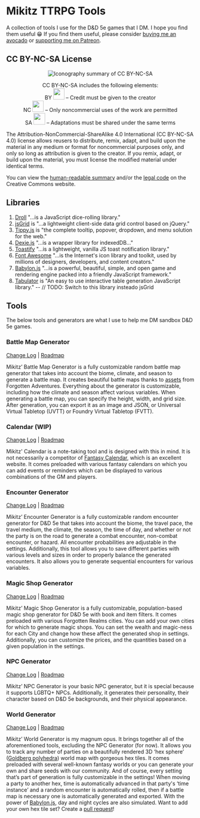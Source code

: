 # Mikitz TTRPG Tools
A collection of tools I use for the D&amp;D 5e games that I DM. I hope you find them useful 😁 If you find them useful, please consider [buying me an avocado](https://ko-fi.com/mikitz) or [supporting me on Patreon](https://www.patreon.com/mikitz).

## CC BY-NC-SA License
<p align="center">
    <img src="https://mirrors.creativecommons.org/presskit/buttons/88x31/png/by-nc-sa.png" alt="Iconography summary of CC BY-NC-SA">
</p>
<p align="center">
    <span style="font-weight: 400;">CC BY-NC-SA includes the following elements:<br>
    BY <img loading="lazy" class="alignnone " src="https://mirrors.creativecommons.org/presskit/icons/by.xlarge.png" width="30" height="30"> – Credit must be given to the creator<br>
    NC <img loading="lazy" class="alignnone " src="https://mirrors.creativecommons.org/presskit/icons/nc.xlarge.png" width="30" height="30"> – Only noncommercial uses of the work are permitted<br>
    SA <img loading="lazy" class="alignnone " src="https://mirrors.creativecommons.org/presskit/icons/sa.xlarge.png" width="31" height="31"> – Adaptations must be shared under the same terms</span>
</p>

The Attribution-NonCommercial-ShareAlike 4.0 International (CC BY-NC-SA 4.0) license allows reusers to distribute, remix, adapt, and build upon the material in any medium or format for noncommercial purposes only, and only so long as attribution is given to the creator. If you remix, adapt, or build upon the material, you must license the modified material under identical terms. 

You can view the [human-readable summary](https://creativecommons.org/licenses/by-nc-sa/4.0/) and/or the [legal code](https://creativecommons.org/licenses/by-nc-sa/4.0/legalcode) on the Creative Commons website.

## Libraries
1. [Droll](https://github.com/thebinarypenguin/droll) "...is a JavaScript dice-rolling library."
2. [jsGrid](https://github.com/tabalinas/jsgrid) is "...a lightweight client-side data grid control based on jQuery."
3. [Tippy.js](https://github.com/atomiks/tippyjs) is "the complete tooltip, popover, dropdown, and menu solution for the web." 
4. [Dexie.js](https://github.com/dexie/Dexie.js) "...is a wrapper library for indexedDB..."
5. [Toastify](https://github.com/apvarun/toastify-js) "...is a lightweight, vanilla JS toast notification library."
6. [Font Awesome](https://github.com/FortAwesome/Font-Awesome) "...is the Internet's icon library and toolkit, used by millions of designers, developers, and content creators."
7. [Babylon.js](https://github.com/BabylonJS/Babylon.js) "...is a powerful, beautiful, simple, and open game and rendering engine packed into a friendly JavaScript framework."
8. [Tabulator](https://github.com/olifolkerd/tabulator) is "An easy to use interactive table generation JavaScript library." -- // TODO: Switch to this library insteado jsGrid

## Tools
The below tools and generators are what I use to help me DM sandbox D&D 5e games.

### Battle Map Generator 
[Change Log](https://github.com/mikitz/mikitz-ttrpg/blob/main/changelogs/battle-map-gen.md) | [Roadmap](https://github.com/users/mikitz/projects/7/views/1)

Mikitz’ Battle Map Generator is a fully customizable random battle map generator that takes into account the biome, climate, and season to generate a battle map. It creates beautiful battle maps thanks to [assets](https://www.forgotten-adventures.net/product/map-making/assets/mapmaking-pack/) from Forgotten Adventures. Everything about the generator is customizable, including how the climate and season affect various variables. When generating a battle map, you can specify the height, width, and grid size. After generation, you can export it as an image and JSON, or Universal Virtual Tabletop (UVTT) or Foundry Virtual Tabletop (FVTT).  

### Calendar (WIP) 
[Change Log](https://github.com/mikitz/mikitz-ttrpg/blob/main/changelogs/calendar.md) | [Roadmap](https://github.com/users/mikitz/projects/11/views/3?layout=board)

Mikitz' Calendar is a note-taking tool and is designed with this in mind. It is not necessarily a competitor of [Fantasy Calendar](https://fantasy-calendar.com/), which is an excellent website. It comes preloaded with various fantasy calendars on which you can add events or reminders which can be displayed to various combinations of the GM and players.

### Encounter Generator 
[Change Log](https://github.com/mikitz/mikitz-ttrpg/blob/main/changelogs/encounter-gen.md) | [Roadmap](https://github.com/users/mikitz/projects/8/views/1)

Mikitz’ Encounter Generator is a fully customizable random encounter generator for D&D 5e that takes into account the biome, the travel pace, the travel medium, the climate, the season, the time of day, and whether or not the party is on the road to generate a combat encounter, non-combat encounter, or hazard. All encounter probabilities are adjustable in the settings. Additionally, this tool allows you to save different parties with various levels and sizes in order to properly balance the generated encounters. It also allows you to generate sequential encounters for various variables. 

### Magic Shop Generator 
[Change Log](https://github.com/mikitz/mikitz-ttrpg/blob/main/changelogs/magic-shop-gen.md) | [Roadmap](https://github.com/users/mikitz/projects/9/views/1)

Mikitz’ Magic Shop Generator is a fully customizable, population-based magic shop generator for D&D 5e with book and item filters. It comes preloaded with various Forgotten Realms cities. You can add your own cities for which to generate magic shops. You can set the wealth and magic-ness for each City and change how these affect the generated shop in settings. Additionally, you can customize the prices, and the quantities based on a given population in the settings. 

### NPC Generator 
[Change Log](https://github.com/mikitz/mikitz-ttrpg/blob/main/changelogs/npc-gen.md) | [Roadmap](https://github.com/users/mikitz/projects/10/views/1)

Mikitz’ NPC Generator is your basic NPC generator, but it is special because it supports LGBTQ+ NPCs. Additionally, it generates their personality, their character based on D&D 5e backgrounds, and their physical appearance.

### World Generator 
[Change Log](https://github.com/mikitz/mikitz-ttrpg/blob/main/changelogs/world-gen.md) | [Roadmap](https://github.com/users/mikitz/projects/12/views/1)

Mikitz’ World Generator is my magnum opus. It brings together all of the aforementioned tools, excluding the NPC Generator (for now). It allows you to track any number of parties on a beautifully rendered 3D ‘hex sphere’ ([Goldberg polyhedra](https://en.wikipedia.org/wiki/Goldberg_polyhedron)) world map with gorgeous hex tiles. It comes preloaded with several well-known fantasy worlds or you can generate your own and share seeds with our community. And of course, every setting that’s part of generation is fully customizable in the settings! When moving a party to another hex, time is automatically advanced in that party's ‘time instance’ and a random encounter is automatically rolled, then if a battle map is necessary one is automatically generated and exported. With the power of [Babylon.js](https://www.babylonjs.com/), day and night cycles are also simulated. Want to add your own hex tile set? Create a [pull request](https://github.com/mikitz/world-generator/pulls)!